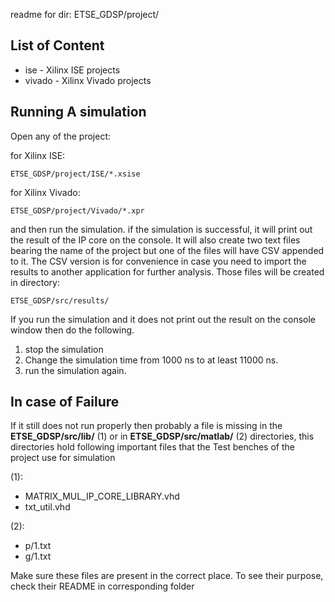 readme for dir: ETSE_GDSP/project/


## List of Content

* ise - Xilinx ISE projects
* vivado - Xilinx Vivado projects


## Running A simulation

Open any of the project:

for Xilinx ISE:

    ETSE_GDSP/project/ISE/*.xsise

for Xilinx Vivado:

    ETSE_GDSP/project/Vivado/*.xpr

and then run the simulation. if the simulation is successful, it will print out the result of the IP core
on the console. It will also create two text files bearing the name of the project but one of the files will have CSV
appended to it. The CSV version is for convenience in case you need to import the results to another application for further analysis. Those files will be created in directory:

    ETSE_GDSP/src/results/

If you run the simulation and it does not print out the result on the console window then do the following.

1. stop the simulation
2. Change the simulation time from 1000 ns to at least 11000 ns.
3. run the simulation again.


## In case of Failure

If it still does not run properly then probably a file is missing in the **ETSE_GDSP/src/lib/** (1) or in **ETSE_GDSP/src/matlab/** (2) directories, this directories hold following important files that the Test benches of the project use for simulation

(1):
- MATRIX_MUL_IP_CORE_LIBRARY.vhd
- txt_util.vhd


(2):
- p/1.txt
- g/1.txt

Make sure these files are present in the correct place. To see their purpose, check their README in corresponding folder
